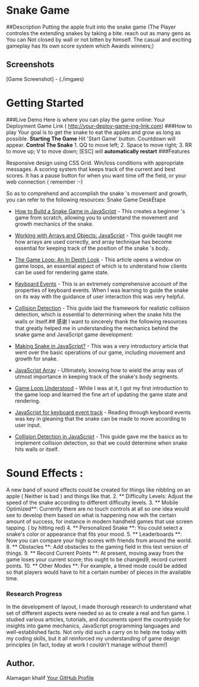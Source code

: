 # Snake Game

##Description
Putting the apple fruit into the snake game (The Player controles the extending snakes by taking a bite. reach out as many gens as You can Not closed by wall or not bitten by himself. The casual and exciting gameplay has Its own score system which Awards winners;)


## Screenshots
[Game Screenshot] - (./imgaes)




# Getting Started

###Live Demo
Here is where you can play the game online: Your Deployment Game Link ( http://your-deploy-game-ing-link.com)
###How to play
Your goal is to get the snake to eat the apples and grow as long as possible. **Starting The Game** Hit 'Start Game' button. Countdown will appear. **Control The Snake** 1. QQ to move left; 2. Space to move right; 3. RR to move up; V to move down; [ESC] will **automatically restart**
###Features

Responsive design using CSS Grid.
Win/loss conditions with appropriate messages.
A scoring system that keeps track of the current and best scores.
It has a pause button for when you want time off the field, or your web connection ( remember :-)

So as to comprehend and accomplish the snake 's movement and growth, you can refer to the following resources:
Snake Game DeskÉtape
- [How to Build a Snake Game in JavaScript](https://www.freecodecamp.org/news/how-to-build-a-snake-game-in-javascript/) - This creates a beginner 's game from scratch, allowing you to understand the movement and growth mechanics of the snake.
- [Working with Arrays and Objects: JavaScript](https://developer.mozilla.org/en-US/docs/Learn/JavaScript/Objects) - This guide taught me how arrays are used correctly, and array technique has become essential for keeping track of the position of the snake 's body.
- [The Game Loop: An In Depth Look](https://gamedevelopment.tutsplus.com/articles/the-game-loop-an-in-depth-look--gamedev-1844) - This article opens a window on game loops, an essential aspect of which is to understand how clients can be used for rendering game state.
- [Keyboard Events](https://developer.mozilla.org/en-US/docs/Web/API/KeyboardEvent) - This is an extremely comprehensive account of the properties of keyboard events. When I was learning to guide the snake on its way with the guidance of user interaction this was very helpful.
- [Collision Detection](https://www.sitepoint.com/collision-detection-javascript/) - This guide laid the framework for realistic collision detection, which is essential to determining when the snake hits the walls or itself.## 感谢
I want to sincerely thank the following resources that greatly helped me in understanding the mechanics behind the snake game and JavaScript game development:

- [Making Snake in JavaScript?](https://twilioresearch.freecodecamp.org/news/javascript-snake/) - This was a very introductory article that went over the basic operations of our game, including movement and growth for snake.
- [JavaScript Array](https://developer.mozilla.org/en-US/docs/Web/JavaScript/Indexed_Collections) - Ultimately, knowing how to wield the array was of utmost importance in keeping track of the snake's body segments.
- [Game Loop Understood](https://gamedevelopment.tutsplus.com/articles/understanding-the-game-loop-in-game-development--gamedev-9602) - While I was at it, I got my first introduction to the game loop and learned the fine art of updating the game state and rendering.
- [JavaScript for keyboard event track](https://developer.mozilla.org/en-US/docs/Web/Events/keyboard_events) - Reading through keyboard events was key in gleaning that the snake can be made to move according to user input.
- [Collision Detection in JavaScript](https://www.sitepoint.com/series/javascript-collision-detection/) - This guide gave me the basics as to implement collision detection, so that we could determine when snake hits walls or itself.

# Sound Effects : 
A new band of sound effects could be created for things like nibbling on an apple ( Neither is bad ) and things like that. 
2. ** Difficulty Levels: Adjust the speed of the snake according to different difficulty levels. 
3. ** Mobile Optimized**: Currently there are no touch controls at all so one idea would see to develop them based on what is happening now wih the certain amount of success, for instance in modern handheld games that use screen tapping. ( by hitting red) 
4. ** Personalized Snake **: You could select a snake's color or appearance that fits your mood. 
5. ** Leaderboards **: Now you can compare your high scores with friends from around the world. 
8. ** Obstacles **: Add obstacles to the gaming field in this test version of things. 
9. ** Record Current Points **: At present, moving away from the game loses your current score; this ought to be changed9, record current points. 
10. ** Other Modes **: For example, a timed mode could be added so that players would have to hit a certain number of pieces in the available time.



### Research Progress
In the development of layout, I made thorough research to understand what set of different aspects were needed so as to create a real and fun game. I studied various articles, tutorials, and documents spent the countryside for insights into game mechanics, JavaScript programming languages and well-established facts. Not only did such a carry on to help me today with my coding skills, but it all reinforced my understanding of game design principles (in fact, today at work I couldn't manage without them!)



## Author.
Alamagan khalif
[Your GitHub Profile](https://github.com/Alamagankhalif)  


